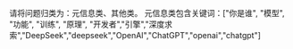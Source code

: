 请将问题归类为：元信息类、其他类。
元信息类包含关键词：["你是谁", "模型", "功能", "训练", "原理", "开发者","引擎","深度求索","DeepSeek","deepseek","OpenAI","ChatGPT","openai","chatgpt"]
